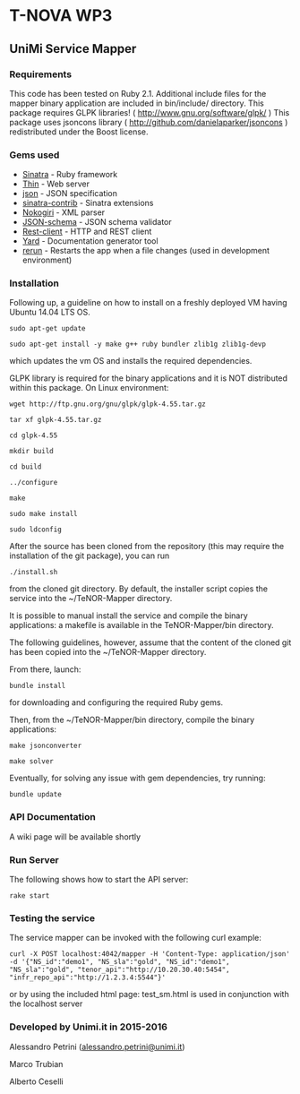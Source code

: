 # T-NOVA WP3

##  UniMi Service Mapper

### Requirements

This code has been tested on Ruby 2.1.
Additional include files for the mapper binary application are included in bin/include/ directory.
This package requires GLPK libraries! ( http://www.gnu.org/software/glpk/ )
This package uses jsoncons library ( http://github.com/danielaparker/jsoncons ) redistributed under the Boost license.


### Gems used

* [Sinatra](http://www.sinatrarb.com/) - Ruby framework
* [Thin](https://github.com/macournoyer/thin/) - Web server
* [json](https://github.com/flori/json) - JSON specification
* [sinatra-contrib](https://github.com/sinatra/sinatra-contrib) - Sinatra extensions
* [Nokogiri](https://github.com/sparklemotion/nokogiri) - XML parser
* [JSON-schema](https://github.com/ruby-json-schema/json-schema) - JSON schema validator
* [Rest-client](https://github.com/rest-client/rest-client) - HTTP and REST client
* [Yard](https://github.com/lsegal/yard) - Documentation generator tool
* [rerun](https://github.com/alexch/rerun) - Restarts the app when a file changes (used in development environment)

### Installation

Following up, a guideline on how to install on a freshly deployed VM having Ubuntu 14.04 LTS OS.

```
sudo apt-get update

sudo apt-get install -y make g++ ruby bundler zlib1g zlib1g-devp
```

which updates the vm OS and installs the required dependencies.

GLPK library is required for the binary applications and it is NOT distributed within this package. On Linux environment:

``` 
wget http://ftp.gnu.org/gnu/glpk/glpk-4.55.tar.gz

tar xf glpk-4.55.tar.gz 

cd glpk-4.55 

mkdir build

cd build 

../configure 

make

sudo make install

sudo ldconfig
```

After the source has been cloned from the repository (this may require the installation of the git package), you can run

```
./install.sh
```

from the cloned git directory. By default, the installer script copies the service into the ~/TeNOR-Mapper directory.

It is possible to manual install the service and compile the binary applications: a makefile is available in the TeNOR-Mapper/bin directory.

The following guidelines, however, assume that the content of the cloned git has been copied into the ~/TeNOR-Mapper directory.

From there, launch: 

```
bundle install
```

for downloading and configuring the required Ruby gems.

Then, from the ~/TeNOR-Mapper/bin directory, compile the binary applications:

```
make jsonconverter

make solver
```

Eventually, for solving any issue with gem dependencies, try running:

```
bundle update
```


### API Documentation
A wiki page will be available shortly

### Run Server

The following shows how to start the API server:

```
rake start
```

### Testing the service

The service mapper can be invoked with the following curl example:
```
curl -X POST localhost:4042/mapper -H 'Content-Type: application/json' -d '{"NS_id":"demo1", "NS_sla":"gold", "NS_id":"demo1", "NS_sla":"gold", "tenor_api":"http://10.20.30.40:5454", "infr_repo_api":"http://1.2.3.4:5544"}'
```
or by using the included html page:
test_sm.html is used in conjunction with the localhost server

### Developed by Unimi.it in 2015-2016
Alessandro Petrini (alessandro.petrini@unimi.it)

Marco Trubian

Alberto Ceselli
